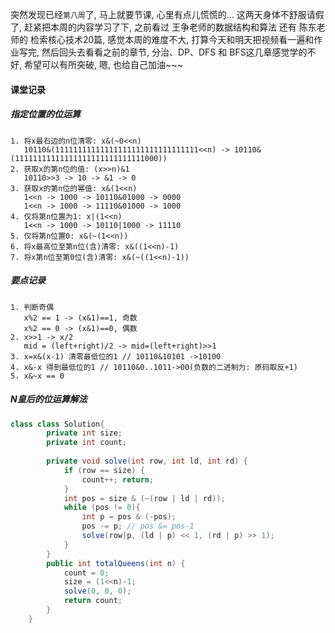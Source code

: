 

突然发现已经`第八周`了, 马上就要节课, 心里有点儿慌慌的...
这两天身体不舒服请假了, 赶紧把本周的内容学习了下, 之前看过
王争老师的数据结构和算法 还有 陈东老师的 检索核心技术20篇, 
感觉本周的难度不大, 打算今天和明天把视频看一遍和作业写完, 
然后回头去看看之前的章节, 分治、DP、DFS 和 BFS这几章感觉学的不好, 
希望可以有所突破, 嗯, 也给自己加油~~~

#### 课堂记录
##### 指定位置的位运算
```
1. 将x最右边的n位清零: x&(~0<<n)
   10110&(11111111111111111111111111111111<<n) -> 10110&(11111111111111111111111111111000))
2. 获取x的第n位的值: (x>>n)&1
   10110>>3 -> 10 -> &1 -> 0
3. 获取x的第n位的幂值: x&(1<<n)
   1<<n -> 1000 -> 10110&01000 -> 0000
   1<<n -> 1000 -> 11110&01000 -> 1000
4. 仅将第n位置为1: x|(1<<n)
   1<<n -> 1000 -> 10110|1000 -> 11110
5. 仅将第n位置0: x&(~(1<<n))
6. 将x最高位至第n位(含)清零: x&((1<<n)-1)
7. 将x第n位至第0位(含)清零: x&(~((1<<n)-1))
```

##### 要点记录
```
1. 判断奇偶
   x%2 == 1 -> (x&1)==1, 奇数
   x%2 == 0 -> (x&1)==0, 偶数
2. x>>1 -> x/2
   mid = (left+right)/2 -> mid=(left+right)>>1
3. x=x&(x-1) 清零最低位的1 // 10110&10101 ->10100
4. x&-x 得到最低位的1 // 10110&0..1011->00(负数的二进制为: 原码取反+1)
5. x&~x == 0   
```

##### N皇后的位运算解法
```java
class class Solution{
        private int size;
        private int count;
        
        private void solve(int row, int ld, int rd) {
            if (row == size) {
                count++; return;
            }
            int pos = size & (~(row | ld | rd));
            while (pos != 0){
                int p = pos & (-pos);
                pos -= p; // pos &= pos-1
                solve(row|p, (ld | p) << 1, (rd | p) >> 1);
            }
        }
        public int totalQueens(int n) {
            count = 0;
            size = (1<<n)-1;
            solve(0, 0, 0);
            return count;
        }
    }
```













